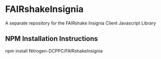 # FAIRshakeInsignia
A separate repository for the FAIRshake Insignia Client Javascript Library

## NPM Installation Instructions
npm install Nitrogen-DCPPC/FAIRshakeInsignia
